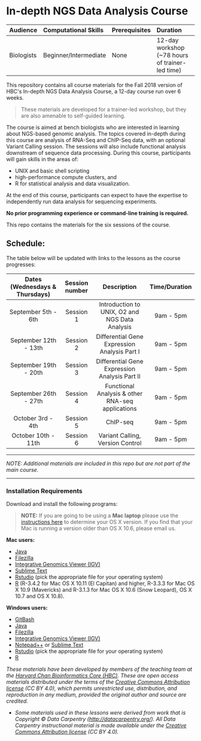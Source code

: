 # In-depth NGS Data Analysis Course

| Audience | Computational Skills | Prerequisites | Duration |
:----------|:----------|:----------|:----------|
| Biologists | Beginner/Intermediate | None | 12-day workshop (~78 hours of trainer-led time)|

This repository contains all course materials for the Fall 2018 version of HBC's In-depth NGS Data Analysis Course, a 12-day course run over 6 weeks.

> These materials are developed for a trainer-led workshop, but they are also amenable to self-guided learning.

The course is aimed at bench biologists who are interested in learning about NGS-based genomic analysis. The topics covered in-depth during this course are analysis of RNA-Seq and ChIP-Seq data, with an optional Variant Calling session. The sessions will also include functional analysis downstream of sequence data processing. During this course, participants will gain skills in the areas of:
 
* UNIX and basic shell scripting
* high-performance compute clusters, and 
* R for statistical analysis and data visualization. 

At the end of this course, participants can expect to have the expertise to independently run data analysis for sequencing experiments.

**No prior programming experience or command-line training is required.**

This repo contains the materials for the six sessions of the course. 

## Schedule:

The table below will be updated with links to the lessons as the course progresses:

| Dates (Wednesdays & Thursdays) |  Session number  | Description | Time/Duration |
|:-----------:|:----------:|:--------:|:--------:|
| September 5th - 6th	| Session 1 | Introduction to UNIX, O2 and NGS Data Analysis | 9am - 5pm |
| September 12th - 13th | Session 2 | Differential Gene Expression Analysis Part I | 9am - 5pm |
| September 19th - 20th | Session 3 | Differential Gene Expression Analysis Part II	| 9am - 5pm |
| September 26th - 27th | Session 4 | Functional Analysis & other RNA-seq applications| 9am - 5pm |
| October 3rd - 4th	  | Session 5 | ChIP-seq | 9am - 5pm |
| October 10th - 11th	| Session 6 | Variant Calling, Version Control | 9am - 5pm |

---

*NOTE: Additional materials are included in this repo but are not part of the main course.*

---

### Installation Requirements

Download and install the following programs:
>**NOTE:** If you are going to be using a **Mac laptop** please use the [instructions here](https://support.apple.com/en-us/HT201260) to determine your OS X version. If you find that your Mac is running a version older than OS X 10.6, please email us.

**Mac users:**
- [Java](https://www.java.com/en/download/)
- [Filezilla](https://filezilla-project.org/download.php?type=client)
- [Integrative Genomics Viewer (IGV)](https://www.broadinstitute.org/igv/?q=registration)
- [Sublime Text](http://www.sublimetext.com/)
- [Rstudio](http://www.rstudio.com/products/rstudio/download/) (pick the appropriate file for your operating system)
- [R](http://cran.r-project.org/bin/macosx/) (R-3.4.2 for Mac OS X 10.11 (El Capitan) and higher, R-3.3.3 for Mac OS X 10.9 (Mavericks) and R-3.1.3 for Mac OS X 10.6 (Snow Leopard), OS X 10.7 and OS X 10.8). 

**Windows users:**
- [GitBash](https://git-scm.com/download/win)
- [Java](https://www.java.com/en/download/)
- [Filezilla](https://filezilla-project.org/)
- [Integrative Genomics Viewer (IGV)](https://www.broadinstitute.org/igv/?q=registration)
- [Notepad++](http://notepad-plus-plus.org/) or [Sublime Text](http://www.sublimetext.com/)
- [Rstudio](http://www.rstudio.com/products/rstudio/download/) (pick the appropriate file for your operating system)
- [R](http://cran.r-project.org/bin/windows/base/)

*These materials have been developed by members of the teaching team at the [Harvard Chan Bioinformatics Core (HBC)](http://bioinformatics.sph.harvard.edu/). These are open access materials distributed under the terms of the [Creative Commons Attribution license](https://creativecommons.org/licenses/by/4.0/) (CC BY 4.0), which permits unrestricted use, distribution, and reproduction in any medium, provided the original author and source are credited.*

* *Some materials used in these lessons were derived from work that is Copyright © Data Carpentry (http://datacarpentry.org/). 
All Data Carpentry instructional material is made available under the [Creative Commons Attribution license](https://creativecommons.org/licenses/by/4.0/) (CC BY 4.0).*
